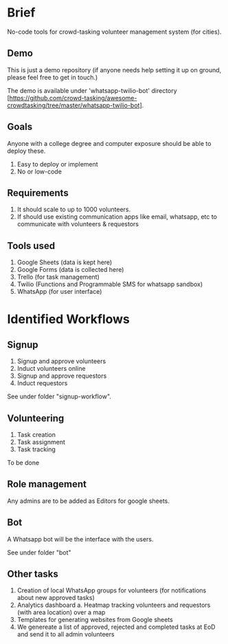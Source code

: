 # Brief

No-code tools for crowd-tasking volunteer management system (for cities).

## Demo

This is just a demo repository (if anyone needs help setting it up on ground, please feel free to get in touch.)

The demo is available under 'whatsapp-twilio-bot' directory [https://github.com/crowd-tasking/awesome-crowdtasking/tree/master/whatsapp-twilio-bot].

## Goals

Anyone with a college degree and computer exposure should be able to deploy these.

1. Easy to deploy or implement
2. No or low-code

## Requirements

1. It should scale to up to 1000 volunteers.
2. If should use existing communication apps like email, whatsapp, etc to communicate with volunteers & requestors


## Tools used

1. Google Sheets (data is kept here)
2. Google Forms (data is collected here)
3. Trello (for task management)
4. Twilio (Functions and Programmable SMS for whatsapp sandbox)
5. WhatsApp (for user interface)

# Identified Workflows

## Signup

1. Signup and approve volunteers
2. Induct volunteers online
3. Signup and approve requestors
4. Induct requestors

See under folder "signup-workflow".

## Volunteering

1. Task creation
2. Task assignment
3. Task tracking

To be done

## Role management

Any admins are to be added as Editors for google sheets.

## Bot

A Whatsapp bot will be the interface with the users.

See under folder "bot"

## Other tasks

1. Creation of local WhatsApp groups for volunteers (for notifications about new approved tasks)
2. Analytics dashboard 
  a. Heatmap tracking volunteers and requestors (with area location) over a map
3. Templates for generating websites from Google sheets
4. We genereate a list of approved, rejected and completed tasks at EoD and send it to all admin volunteers

